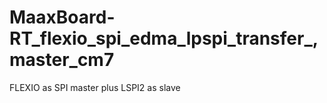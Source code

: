# MaaxBoard-RT_flexio_spi_edma_lpspi_transfer_,master_cm7
 FLEXIO as SPI master plus LSPI2 as slave
